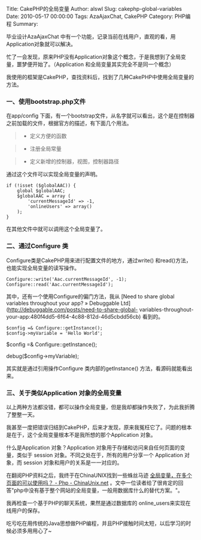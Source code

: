 Title: CakePHP的全局变量
Author: alswl
Slug: cakephp-global-variables
Date: 2010-05-17 00:00:00
Tags: AzaAjaxChat, CakePHP
Category: PHP编程
Summary: 

毕业设计AzaAjaxChat 中有一个功能，记录当前在线用户，直观的看，用Application对象就可以解决。

忙了一会发现，原来PHP没有Application对象这个概念，于是我想到了全局变量，噩梦便开始了。（Application
和全局变量其实完全不是同一个概念）

我使用的框架是CakePHP，查找资料后，找到了几种CakePHP中使用全局变量的方法。

### 一、使用bootstrap.php文件

在app/config 下面，有一个bootstrap文件，从名字就可以看出，这个是在控制器之前加载的文件，根据官方的描述，有下面几个用法。

>   * 定义方便的函数

>   * 注册全局常量

>   * 定义新增的控制器，视图，控制器路径

通过这个文件可以实现全局变量的声明。

    
    if (!isset ($globalAAC)) {
    	global $globalAAC;
    	$globalAAC = array (
    		'currentMessageId' => -1,
    		'onlineUsers' => array()
    	);
    }

在其他文件中就可以调用这个全局变量了。

### 二、通过Configure 类

Configure类是CakePHP用来进行配置文件的地方，通过write() 和read()方法，也能实现全局变量的读写操作。

    
    Configure::write('Aac.currentMessageId', -1);
    Configure::read('Aac.currentMessageId');
    

其中，还有一个使用Configure的偏门方法，我从 [Need to share global variables throughout your
app? » Debuggable Ltd](http://debuggable.com/posts/need-to-share-global-
variables-throughout-your-app:480f4dd5-6f64-4c88-812d-46d5cbdd56cb) 看到的。

    
    $config =& Configure::getInstance();
    $config->myVariable = 'Hello World';

$config =& Configure::getInstance();

debug($config->myVariable);

其实就是通过引用操作Configure 类内部的getInstance() 方法，看源码就能看出来。

### 三、关于类似Application 对象的全局变量

以上两种方法都没错，都可以操作全局变量，但是我却都操作失败了，为此我折腾了整整一天。

我甚至一度把错误归结到CakePHP，后来才发现，原来我冤枉它了。问题的根本是在于，这个全局变量根本不是我所想的那个Application 对象。

什么是Application 对象？Application 对象用于存储和访问来自任何页面的变量，类似于 session
对象。不同之处在于，所有的用户分享一个 Application 对象，而 session 对象和用户的关系是一一对应的。

在翻阅PHP资料之后，我终于在ChinaUNIX找到一些蛛丝马迹 [全局变量，在多个页面的可以使用吗？ - Php -
ChinaUnix.net](http://bbs.chinaunix.net/viewthread.php?tid=79537)
。文中一位读者给了很肯定的回答"php中没有基于整个网站的全局变量，一般用数据库什么的替代方案。"。

我再检查一个基于PHP的聊天系统，果然是通过数据库的 online_users来实现在线用户的保存。

吃亏吃在用传统的Java思想做PHP编程，并且PHP接触时间太短，以后学习的时候必须多用用心了~

